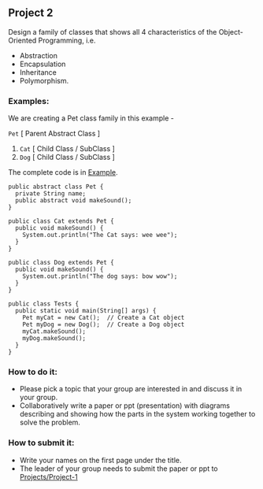 ## Project 2

Design a family of classes that shows all 4 characteristics of the Object-Oriented Programming, i.e. 
* Abstraction
* Encapsulation
* Inheritance
* Polymorphism.

### Examples:
We are creating a Pet class family in this example - 

`Pet` [ Parent Abstract Class ] 
  1. `Cat` [ Child Class / SubClass ]
  2. `Dog` [ Child Class / SubClass ]

The complete code is in [Example](Example). 

```
public abstract class Pet {
  private String name;
  public abstract void makeSound();
}

public class Cat extends Pet {
  public void makeSound() {
    System.out.println("The Cat says: wee wee");
  }
}

public class Dog extends Pet {
  public void makeSound() {
    System.out.println("The dog says: bow wow");
  }
}

public class Tests {
  public static void main(String[] args) {
    Pet myCat = new Cat();  // Create a Cat object
    Pet myDog = new Dog();  // Create a Dog object
    myCat.makeSound();
    myDog.makeSound();
  }
}
```

### How to do it:
* Please pick a topic that your group are interested in and discuss it in your group. 
* Collaboratively write a paper or ppt (presentation) with diagrams describing and showing how the parts in the system working together to solve the problem.

### How to submit it:
* Write your names on the first page under the title.
* The leader of your group needs to submit the paper or ppt to [Projects/Project-1](Projects/Project-1)
